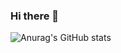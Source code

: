 ### Hi there 👋

![Anurag's GitHub stats](https://github-readme-stats.vercel.app/api?username=littledevo4ka&show_icons=true&theme=radical&include_all_commits=true)

